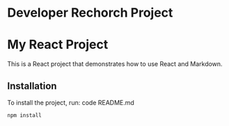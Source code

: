 # Developer Rechorch Project 
# My React Project

This is a React project that demonstrates how to use React and Markdown.

## Installation

To install the project, run:
code README.md

```bash
npm install

